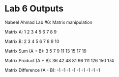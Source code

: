 # Lab 6 Outputs

Nabeel Ahmad
Lab #6: Matrix manipulation

Matrix A:
  1   2   3 
  4   5   6 
  7   8   9 

Matrix B:
  2   3   4 
  5   6   7 
  8   9  10 

Matrix Sum (A + B):
  3   5   7 
  9  11  13 
 15  17  19 

Matrix Product (A * B):
 36  42  48 
 81  96 111 
126 150 174 

Matrix Difference (A - B):
 -1  -1  -1 
 -1  -1  -1 
 -1  -1  -1 